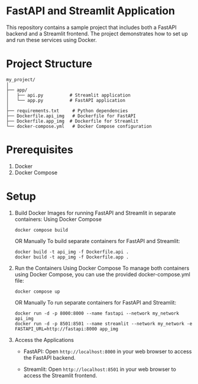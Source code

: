 # FastAPI and Streamlit Application
This repository contains a sample project that includes both a FastAPI backend and a Streamlit frontend. The project demonstrates how to set up and run these services using Docker.

# Project Structure
```
my_project/
│
├── app/
│   ├── api.py          # Streamlit application
│   └── app.py          # FastAPI application
│
├── requirements.txt     # Python dependencies
├── Dockerfile.api_img   # Dockerfile for FastAPI
├── Dockerfile.app_img  # Dockerfile for Streamlit
└── docker-compose.yml   # Docker Compose configuration

```

# Prerequisites
1. Docker
2. Docker Compose

# Setup
1. Build Docker Images for running FastAPI and Streamlit in separate containers:
    Using Docker Compose
    ``` 
    docker compose build
    ```

    OR Manually
    To build separate containers for FastAPI and Streamlit:
    ``` 
    docker build -t api_img -f Dockerfile.api .
    docker build -t app_img -f Dockerfile.app .
    ```
2. Run the Containers
    Using Docker Compose
    To manage both containers using Docker Compose, you can use the provided docker-compose.yml file:
    ```
    docker compose up
    ```
    OR Manually
    To run separate containers for FastAPI and Streamlit:
    ```
    docker run -d -p 8000:8000 --name fastapi --network my_network api_img
    docker run -d -p 8501:8501 --name streamlit --network my_network -e FASTAPI_URL=http://fastapi:8000 app_img
    ```
3. Access the Applications 

    * FastAPI: Open `http://localhost:8000` in your web browser to access the FastAPI backend.

    * Streamlit: Open `http://localhost:8501` in your web browser to access the Streamlit frontend.